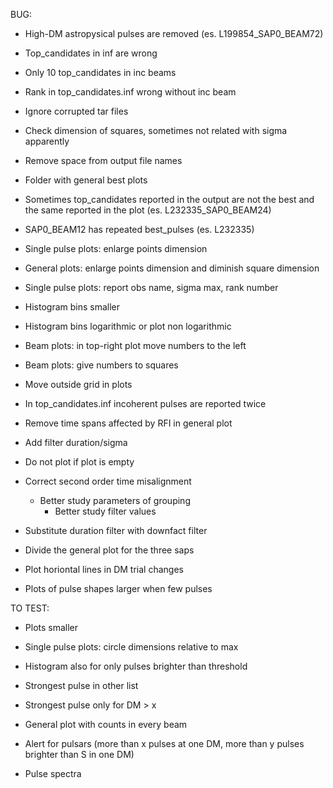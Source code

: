 BUG:
- High-DM astropysical pulses are removed (es. L199854_SAP0_BEAM72)
- Top_candidates in inf are wrong
- Only 10 top_candidates in inc beams
- Rank in top_candidates.inf wrong without inc beam
- Ignore corrupted tar files
- Check dimension of squares, sometimes not related with sigma apparently

- Remove space from output file names
- Folder with general best plots
- Sometimes top_candidates reported in the output are not the best and the same reported in the plot (es. L232335_SAP0_BEAM24)
- SAP0_BEAM12 has repeated best_pulses (es. L232335)
- Single pulse plots: enlarge points dimension
- General plots: enlarge points dimension and diminish square dimension
- Single pulse plots: report obs name, sigma max, rank number
- Histogram bins smaller
- Histogram bins logarithmic or plot non logarithmic
- Beam plots: in top-right plot move numbers to the left
- Beam plots: give numbers to squares
- Move outside grid in plots
- In top_candidates.inf incoherent pulses are reported twice
- Remove time spans affected by RFI in general plot

- Add filter duration/sigma 
- Do not plot if plot is empty
- Correct second order time misalignment
  - Better study parameters of grouping
    - Better study filter values
- Substitute duration filter with downfact filter
- Divide the general plot for the three saps
- Plot horiontal lines in DM trial changes
- Plots of pulse shapes larger when few pulses

TO TEST:
- Plots smaller
- Single pulse plots: circle dimensions relative to max
- Histogram also for only pulses brighter than threshold
- Strongest pulse in other list
- Strongest pulse only for DM > x

- General plot with counts in every beam
- Alert for pulsars (more than x pulses at one DM, more than y pulses brighter than S in one DM)
- Pulse spectra